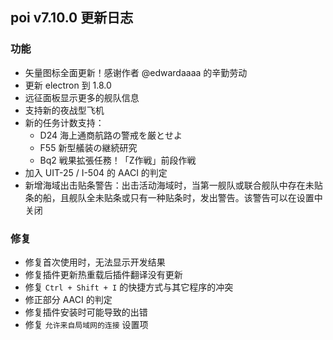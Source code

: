 ## poi v7.10.0 更新日志
### 功能
- 矢量图标全面更新！感谢作者 @edwardaaaa 的辛勤劳动
- 更新 electron 到 1.8.0
- 远征面板显示更多的舰队信息
- 支持新的夜战型飞机
- 新的任务计数支持：
  + D24 海上通商航路の警戒を厳とせよ
  + F55 新型艤装の継続研究
  + Bq2 戦果拡張任務！「Z作戦」前段作戦
- 加入 UIT-25 / I-504 的 AACI 的判定
- 新增海域出击贴条警告：出击活动海域时，当第一舰队或联合舰队中存在未贴条的船，且舰队全未贴条或只有一种贴条时，发出警告。该警告可以在设置中关闭

### 修复
- 修复首次使用时，无法显示开发结果
- 修复插件更新热重载后插件翻译没有更新
- 修复 `Ctrl + Shift + I` 的快捷方式与其它程序的冲突
- 修正部分 AACI 的判定
- 修复插件安装时可能导致的出错
- 修复 `允许来自局域网的连接` 设置项
